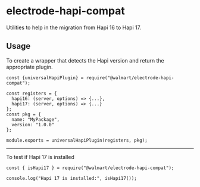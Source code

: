 # electrode-hapi-compat

Utilities to help in the migration from Hapi 16 to Hapi 17.

## Usage

To create a wrapper that detects the Hapi version and return the appropriate plugin.

```
const {universalHapiPlugin} = require("@walmart/electrode-hapi-compat");

const registers = {
  hapi16: (server, options) => {...},
  hapi17: (server, options) => {...}
};
const pkg = {
  name: "MyPackage",
  version: "1.0.0"
};

module.exports = universalHapiPlugin(registers, pkg);
```

---

To test if Hapi 17 is installed

```
const { isHapi17 } = require("@walmart/electrode-hapi-compat");

console.log("Hapi 17 is installed:", isHapi17());
```

